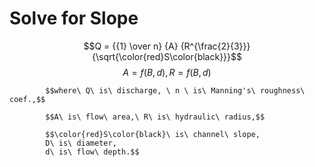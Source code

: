 # Solve for Slope

 $$Q = {{1} \over n} {A} {R^{\frac{2}{3}}}{\sqrt{\color{red}S\color{black}}}$$
            $$A = f(B, d),
            R = f(B, d)$$
  
            $$where\ Q\ is\ discharge, \ n \ is\ Manning's\ roughness\  coef.,$$
  
            $$A\ is\ flow\ area,\ R\ is\ hydraulic\ radius,$$
  
            $$\color{red}S\color{black}\ is\ channel\ slope,
            D\ is\ diameter,
            d\ is\ flow\ depth.$$